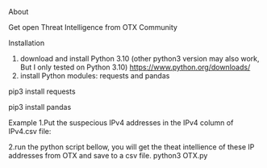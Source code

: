 About

Get open Threat Intelligence from OTX Community

Installation
1. download and install Python 3.10 (other python3 version may also work, But I only tested on Python 3.10)
https://www.python.org/downloads/
2. install Python modules: requests and pandas
   
  pip3 install requests

  pip3 install pandas

Example
  1.Put the suspecious IPv4 addresses in the IPv4 column of IPv4.csv file:
  
  2.run the python script bellow, you will get the theat intellience of these IP addresses from OTX and save to a csv file.
  python3 OTX.py

